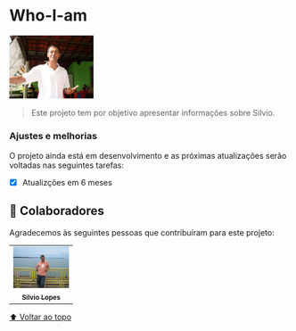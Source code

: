 # Who-I-am




<img src="./silvio.jpg.JPG" width="30%"      alt="exemplo imagem">

> Este projeto tem por objetivo apresentar informações sobre Silvio.


### Ajustes e melhorias

O projeto ainda está em desenvolvimento e as próximas atualizações serão voltadas nas seguintes tarefas:

- [x] Atualizções em 6 meses

## 🤝 Colaboradores

Agradecemos às seguintes pessoas que contribuíram para este projeto:

<table>
  <tr>
    <td align="center">
      <a href="#">
        <img src="silvio.JPG" width="100px;" alt="Foto do Silvio Lopes no GitHub"/><br>
        <sub>
          <b>Silvio Lopes</b>
        </sub>
      </a>
    </td>       
  </tr>
</table>




[⬆ Voltar ao topo](#Who-I-am)<br>
